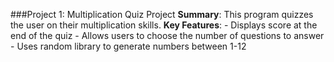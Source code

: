 ###Project 1: Multiplication Quiz Project
**Summary**: This program quizzes the user on their multiplication skills.
**Key Features**: 
    - Displays score at the end of the quiz
    - Allows users to choose the number of questions to answer
    - Uses random library to generate numbers between 1-12
